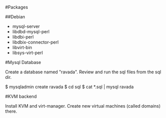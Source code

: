#Packages

##Debian

- mysql-server
- libdbd-mysql-perl
- libdbi-perl
- libdbix-connector-perl
- libvirt-bin
- libsys-virt-perl

#Mysql Database

Create a database named "ravada". Review and run the sql files from the sql dir.

$ mysqladmin create ravada
$ cd sql
$ cat *.sql | mysql ravada

#KVM backend

Install KVM and virt-manager. Create new virtual machines (called domains) there.
